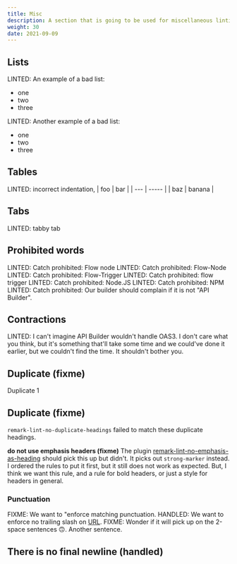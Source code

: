 ```yaml
---
title: Misc
description: A section that is going to be used for miscellaneous linting showcases.
weight: 30
date: 2021-09-09
---
```

## Lists
LINTED: An example of a bad list:
* one
* two
* three

LINTED: Another example of a bad list:
- one
- two
- three

## Tables

LINTED: incorrect indentation,
 | foo | bar |
 | --- | ----- |
 | baz | banana |

## Tabs

LINTED: tabby	tab

## Prohibited words

LINTED: Catch prohibited: Flow node
LINTED: Catch prohibited: Flow-Node
LINTED: Catch prohibited: Flow-Trigger
LINTED: Catch prohibited: flow trigger
LINTED: Catch prohibited: Node.JS
LINTED: Catch prohibited: NPM
LINTED: Catch prohibited: Our builder should complain if it is not "API Builder".

## Contractions
LINTED: I can't imagine API Builder wouldn't handle OAS3. I don't care what you think, but it's something that'll take some time and we could've done it earlier, but we couldn't find the time. It shouldn't bother you.

## Duplicate (fixme)
Duplicate 1

## Duplicate (fixme)
`remark-lint-no-duplicate-headings` failed to match these duplicate headings.

__do not use emphasis headers (fixme)__
The plugin [remark-lint-no-emphasis-as-heading](https://www.npmjs.com/package/remark-lint-no-emphasis-as-heading) should pick this up but didn't. It picks out `strong-marker` instead. I ordered the rules to put it first, but it still does not work as expected. But, I think we want this rule, and a rule for bold headers, or just a style for headers in general.

### Punctuation
FIXME: We want to "enforce matching punctuation.
HANDLED: We want to enforce no trailing slash on [URL](https://www.npmjs.com/).
FIXME: Wonder if it will pick up on the 2-space sentences :upside_down_face:.  Another sentence.

## There is no final newline (handled)